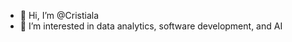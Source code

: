 - 👋 Hi, I’m @Cristiala
- 👀 I’m interested in data analytics, software development, and AI

<!---
Cristiala/Cristiala is a ✨ special ✨ repository because its `README.md` (this file) appears on your GitHub profile.
You can click the Preview link to take a look at your changes.
--->
